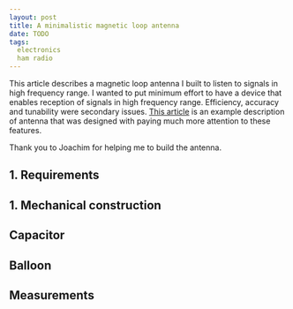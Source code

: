 ```yaml
---
layout: post
title: A minimalistic magnetic loop antenna
date: TODO
tags:
  electronics
  ham radio
---
```


This article describes a magnetic loop antenna I built to listen to signals in high frequency range. I wanted to put minimum effort to have a device that enables reception of signals in high frequency range. Efficiency, accuracy and tunability were secondary issues. [This article](https://www.nonstopsystems.com/radio/frank_radio_antenna_magloop-2turn.htm) is an example description of antenna that was designed with paying much more attention to these features.  

Thank you to Joachim for helping me to build the antenna.

## 1. Requirements 

## 1. Mechanical construction 

## Capacitor

## Balloon

## Measurements